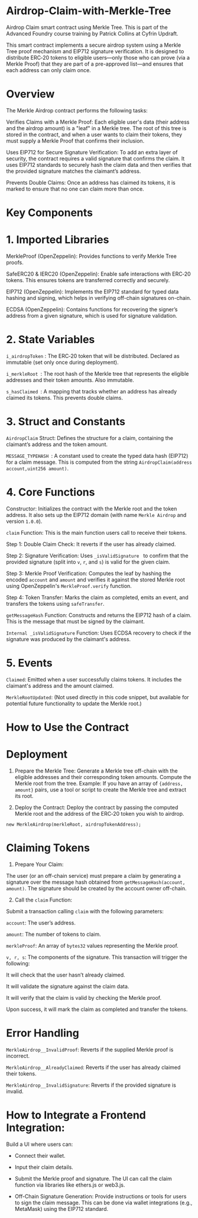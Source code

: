 # Airdrop-Claim-with-Merkle-Tree
Airdrop Claim smart contract using Merkle Tree. This is part of the Advanced Foundry course training by Patrick Collins at Cyfrin Updraft.

This smart contract implements a secure airdrop system using a Merkle Tree proof mechanism and EIP712 signature verification. 
It is designed to distribute ERC‑20 tokens to eligible users—only those who can prove (via a Merkle Proof) that they are part of a pre-approved list—and ensures that each address can only claim once.

# Overview
The Merkle Airdrop contract performs the following tasks:

Verifies Claims with a Merkle Proof:
Each eligible user's data (their address and the airdrop amount) is a "leaf" in a Merkle tree. The root of this tree is stored in the contract, and when a user wants to claim their tokens, they must supply a Merkle Proof that confirms their inclusion.

Uses EIP712 for Secure Signature Verification:
To add an extra layer of security, the contract requires a valid signature that confirms the claim. It uses EIP712 standards to securely hash the claim data and then verifies that the provided signature matches the claimant’s address.

Prevents Double Claims:
Once an address has claimed its tokens, it is marked to ensure that no one can claim more than once.

# Key Components

# 1. Imported Libraries
MerkleProof (OpenZeppelin):
Provides functions to verify Merkle Tree proofs.

SafeERC20 & IERC20 (OpenZeppelin):
Enable safe interactions with ERC‑20 tokens. This ensures tokens are transferred correctly and securely.

EIP712 (OpenZeppelin):
Implements the EIP712 standard for typed data hashing and signing, which helps in verifying off-chain signatures on-chain.

ECDSA (OpenZeppelin):
Contains functions for recovering the signer’s address from a given signature, which is used for signature validation.

# 2. State Variables
`i_airdropToken` :
The ERC‑20 token that will be distributed. Declared as immutable (set only once during deployment).

`i_merkleRoot `:
The root hash of the Merkle tree that represents the eligible addresses and their token amounts. Also immutable.

`s_hasClaimed `:
A mapping that tracks whether an address has already claimed its tokens. This prevents double claims.

# 3. Struct and Constants
`AirdropClaim` Struct:
Defines the structure for a claim, containing the claimant’s address and the token amount.

`MESSAGE_TYPEHASH `:
A constant used to create the typed data hash (EIP712) for a claim message. This is computed from the string `AirdropClaim(address account,uint256 amount)`.

# 4. Core Functions
Constructor:
Initializes the contract with the Merkle root and the token address. It also sets up the EIP712 domain (with name `Merkle Airdrop` and version `1.0.0`).

`claim` Function:
This is the main function users call to receive their tokens.

Step 1: Double Claim Check: It reverts if the user has already claimed.

Step 2: Signature Verification:
Uses `_isValidSignature ` to confirm that the provided signature (split into `v`, `r`, and `s`) is valid for the given claim.

Step 3: Merkle Proof Verification:
Computes the leaf by hashing the encoded `account` and `amount` and verifies it against the stored Merkle root using OpenZeppelin's `MerkleProof.verify` function.

Step 4: Token Transfer:
Marks the claim as completed, emits an event, and transfers the tokens using `safeTransfer`.

`getMessageHash` Function:
Constructs and returns the EIP712 hash of a claim. This is the message that must be signed by the claimant.

`Internal _isValidSignature` Function:
Uses ECDSA recovery to check if the signature was produced by the claimant's address.

# 5. Events

`Claimed`:
Emitted when a user successfully claims tokens. It includes the claimant's address and the amount claimed.

`MerkleRootUpdated`:
(Not used directly in this code snippet, but available for potential future functionality to update the Merkle root.)

# How to Use the Contract

# Deployment

1) Prepare the Merkle Tree:
Generate a Merkle tree off-chain with the eligible addresses and their corresponding token amounts. Compute the Merkle root from the tree.
Example: If you have an array of `{address, amount}` pairs, use a tool or script to create the Merkle tree and extract its root.

2) Deploy the Contract:
Deploy the contract by passing the computed Merkle root and the address of the ERC‑20 token you wish to airdrop.

``` new MerkleAirdrop(merkleRoot, airdropTokenAddress); ```

# Claiming Tokens

1) Prepare Your Claim:

The user (or an off-chain service) must prepare a claim by generating a signature over the message hash obtained from `getMessageHash(account, amount)`. The signature should be created by the account owner off-chain.

2) Call the `claim` Function:

Submit a transaction calling `claim` with the following parameters:

`account`: The user’s address.

`amount`: The number of tokens to claim.

`merkleProof`: An array of `bytes32` values representing the Merkle proof.

`v, r, s`: The components of the signature. This transaction will trigger the following:

It will check that the user hasn’t already claimed.

It will validate the signature against the claim data.

It will verify that the claim is valid by checking the Merkle proof.

Upon success, it will mark the claim as completed and transfer the tokens.

# Error Handling

`MerkleAirdrop__InvalidProof`:
Reverts if the supplied Merkle proof is incorrect.

`MerkleAirdrop__AlreadyClaimed`:
Reverts if the user has already claimed their tokens.

`MerkleAirdrop__InvalidSignature`:
Reverts if the provided signature is invalid.


# How to Integrate a Frontend Integration:

Build a UI where users can:

* Connect their wallet.
* Input their claim details.
* Submit the Merkle proof and signature. The UI can call the claim function via libraries like ethers.js or web3.js.

* Off-Chain Signature Generation:
Provide instructions or tools for users to sign the claim message. This can be done via wallet integrations (e.g., MetaMask) using the EIP712 standard.
